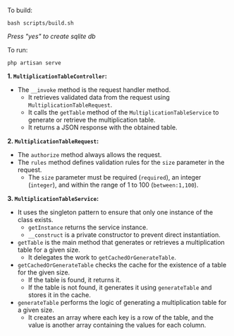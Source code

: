 To build:

```
bash scripts/build.sh
```
*Press "yes" to create sqlite db*

To run: 
```
php artisan serve
```

**1. `MultiplicationTableController`:**

* The `__invoke` method is the request handler method.
    * It retrieves validated data from the request using `MultiplicationTableRequest`.
    * It calls the `getTable` method of the `MultiplicationTableService` to generate or retrieve the multiplication table.
    * It returns a JSON response with the obtained table.

**2. `MultiplicationTableRequest`:**

* The `authorize` method always allows the request.
* The `rules` method defines validation rules for the `size` parameter in the request.
    * The `size` parameter must be required (`required`), an integer (`integer`), and within the range of 1 to 100 (`between:1,100`).

**3. `MultiplicationTableService`:**

* It uses the singleton pattern to ensure that only one instance of the class exists.
    * `getInstance` returns the service instance.
    * `__construct` is a private constructor to prevent direct instantiation.
* `getTable` is the main method that generates or retrieves a multiplication table for a given size.
    * It delegates the work to `getCachedOrGenerateTable`.
* `getCachedOrGenerateTable` checks the cache for the existence of a table for the given size.
    * If the table is found, it returns it.
    * If the table is not found, it generates it using `generateTable` and stores it in the cache.
* `generateTable` performs the logic of generating a multiplication table for a given size.
    * It creates an array where each key is a row of the table, and the value is another array containing the values for each column.
